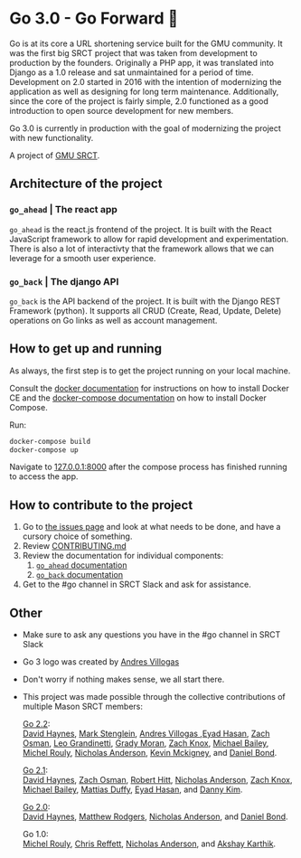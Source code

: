 # Go 3.0 - Go Forward 🚀

Go is at its core a URL shortening service built for the GMU community. It was
the first big SRCT project that was taken from development to production by the
founders. Originally a PHP app, it was translated into Django as a 1.0 release
and sat unmaintained for a period of time. Development on 2.0 started in 2016
with the intention of modernizing the application as well as designing for long
term maintenance. Additionally, since the core of the project is fairly simple,
2.0 functioned as a good introduction to open source development for new
members.

Go 3.0 is currently in production with the goal of modernizing the project with new functionality.

A project of [GMU SRCT](https://srct.gmu.edu).

## Architecture of the project

### `go_ahead` | The react app

`go_ahead` is the react.js frontend of the project. It is built with the React
JavaScript framework to allow for rapid development and experimentation. There
is also a lot of interactivty that the framework allows that we can leverage
for a smooth user experience.

### `go_back` | The django API

`go_back` is the API backend of the project. It is built with the Django REST
Framework (python). It supports all CRUD (Create, Read, Update, Delete)
operations on Go links as well as account management.

## How to get up and running

As always, the first step is to get the project running on your local machine.

Consult the [docker documentation](https://docs.docker.com/install/) for instructions on how to install Docker CE and the [docker-compose documentation](https://docs.docker.com/compose/install/) on how to install Docker Compose.

Run:

```sh
docker-compose build
docker-compose up
```

Navigate to [127.0.0.1:8000](http://127.0.0.1:8000) after the compose process has finished running to access the app.

## How to contribute to the project

1. Go to [the issues page](https://git.gmu.edu/srct/go/issues) and look at what needs to be done, and have a cursory choice of something.
1. Review [CONTRIBUTING.md](https://git.gmu.edu/srct/go/blob/go-three/CONTRIBUTING.md)
1. Review the documentation for individual components:
   1. [`go_ahead` documentation](https://git.gmu.edu/srct/go/blob/go-three/go/go_ahead/README.md)
   1. [`go_back` documentation](https://git.gmu.edu/srct/go/blob/go-three/go/go_back/README.md)
1. Get to the #go channel in SRCT Slack and ask for assistance.

## Other

- Make sure to ask any questions you have in the #go channel in SRCT Slack
- Go 3 logo was created by <a href="https://www.youtube.com/watch?v=dQw4w9WgXcQ">Andres Villogas</a>
- Don't worry if nothing makes sense, we all start there.
- This project was made possible through the collective contributions of multiple Mason SRCT members:

  <a href="https://git.gmu.edu/srct/go/milestones/3">Go 2.2</a>:
  <br />
  <a href="https://github.com/dhaynespls">David Haynes</a>,
  <a href="https://github.com/ocelotsloth">Mark Stenglein</a>,
  <a href="https://www.youtube.com/watch?v=dQw4w9WgXcQ">
  Andres Villogas
  </a>
  ,<a href="https://github.com/IAmEyad">Eyad Hasan</a>,
  <a href="https://github.com/zosman1">Zach Osman</a>,
  <a href="">Leo Grandinetti</a>,
  <a href="https://mason.gmu.edu/~gmoran/">Grady Moran</a>,
  <a href="https://github.com/zmknox">Zach Knox</a>,
  <a href="https://github.com/mike-bailey">Michael Bailey</a>,
  <a href="https://github.com/jrouly">Michel Rouly</a>,
  <a href="https://github.com/nanderson94">Nicholas Anderson</a>,
  <a href="">Kevin Mckigney</a>, and
  <a href="https://github.com/dwbond">Daniel Bond</a>.<br />

  <a href="https://git.gmu.edu/srct/go/milestones/2">Go 2.1</a>:
  <br />
  <a href="https://github.com/dhaynespls">David Haynes</a>,
  <a href="https://github.com/zosman1">Zach Osman</a>,
  <a href="https://github.com/roberthitt">Robert Hitt</a>,
  <a href="https://github.com/nanderson94">Nicholas Anderson</a>,
  <a href="https://github.com/zmknox">Zach Knox</a>,
  <a href="https://github.com/mike-bailey">Michael Bailey</a>,
  <a href="https://github.com/mdsecurity">Mattias Duffy</a>,
  <a href="https://github.com/IAmEyad">Eyad Hasan</a>, and
  <a href="https://github.com/danielkim1">Danny Kim</a>.<br />

  <a href="https://git.gmu.edu/srct/go/milestones/1">Go 2.0</a>:
  <br />
  <a href="https://github.com/dhaynespls">David Haynes</a>,
  <a href="">Matthew Rodgers</a>,
  <a href="https://github.com/nanderson94">Nicholas Anderson</a>, and
  <a href="https://github.com/dwbond">Daniel Bond</a>.<br />

  Go 1.0:
  <br />
  <a href="https://github.com/jrouly">Michel Rouly</a>,
  <a href="https://github.com/creffett">Chris Reffett</a>,
  <a href="https://github.com/nanderson94">Nicholas Anderson</a>, and
  <a href="https://github.com/akshaykarthik">Akshay Karthik</a>.
  <br />
